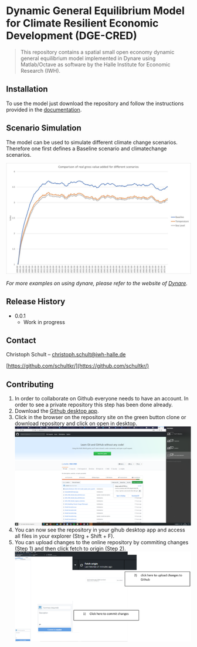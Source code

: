 # Dynamic General Equilibrium Model for Climate Resilient Economic Development (DGE-CRED)
> This repository contains a spatial small open economy dynamic general equilibrium model implemented in Dynare using Matlab/Octave as software by the Halle Institute for Economic Research (IWH).


## Installation

To use the model just download the repository and follow the instructions provided in the [documentation](https://github.com/schultkr/Vietnam_RBC_model/blob/master/Model%20Description.pdf).

## Scenario Simulation

The model can be used to simulate different climate change scenarios. Therefore one first defines a Baseline scenario and climatechange scenarios. 

![](pictures/SimulationGVA_example.jpg)

_For more examples on using dynare, please refer to the website of [Dynare](https://www.dynare.org/)._

## Release History

* 0.0.1
    * Work in progress

## Contact

Christoph Schult – christoph.schult@iwh-halle.de

[https://github.com/schultkr/](https://github.com/schultkr/)

## Contributing

1. In order to collaborate on Github everyone needs to have an account. In order to see a private repository this step has been done already.
2. Download the [Github desktop app](https://desktop.github.com/). 
3. Click in the browser on the repository site on the green button clone or download repository and click on open in desktop.
![](pictures/ScreenshotCloneDownload.png)
4. You can now see the repository in your gihub desktop app and access all files in your explorer (Strg + Shift + F).
5. You can upload changes to the online repository by commiting changes (Step 1) and then click fetch to origin (Step 2). ![](pictures/ScreenShotUploadChanges.png)




<!-- Markdown link & img dfn's -->
[npm-image]: https://img.shields.io/npm/v/datadog-metrics.svg?style=flat-square
[npm-url]: https://npmjs.org/package/datadog-metrics
[npm-downloads]: https://img.shields.io/npm/dm/datadog-metrics.svg?style=flat-square
[travis-image]: https://img.shields.io/travis/dbader/node-datadog-metrics/master.svg?style=flat-square
[travis-url]: https://travis-ci.org/dbader/node-datadog-metrics
[wiki]: https://github.com/yourname/yourproject/wiki
